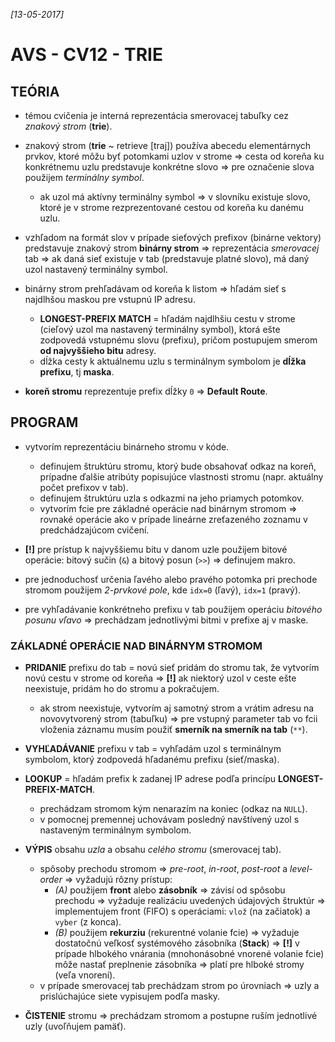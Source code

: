 _[13-05-2017]_

# AVS - CV12 - TRIE

## TEÓRIA

- témou cvičenia je interná reprezentácia smerovacej tabuľky cez _znakový strom_ (__trie__).
- znakový strom (**trie** ~ retrieve [traj]) používa abecedu elementárnych prvkov, ktoré môžu byť potomkami uzlov v strome => cesta od koreňa ku konkrétnemu uzlu predstavuje konkrétne slovo => pre označenie slova použijem _terminálny symbol_.
    + ak uzol má aktívny terminálny symbol => v slovníku existuje slovo, ktoré je v strome rezprezentované cestou od koreňa ku danému uzlu.

- vzhľadom na formát slov v prípade sieťových prefixov (binárne vektory) predstavuje znakový strom __binárny strom__ => reprezentácia _smerovacej_ tab => ak daná sieť existuje v tab (predstavuje platné slovo), má daný uzol nastavený terminálny symbol.
- binárny strom prehľadávam od koreňa k listom => hľadám sieť s najdlhšou maskou pre vstupnú IP adresu.
    + __LONGEST-PREFIX MATCH__ = hľadám najdlhšiu cestu v strome (cieľový uzol ma nastavený terminálny symbol), ktorá ešte zodpovedá vstupnému slovu (prefixu), pričom postupujem smerom __od najvyššieho bitu__ adresy.
    + dĺžka cesty k aktuálnemu uzlu s terminálnym symbolom je __dĺžka prefixu__, tj __maska__.
- __koreň stromu__ reprezentuje prefix dĺžky `0` => __Default Route__.

## PROGRAM

- vytvorím reprezentáciu binárneho stromu v kóde.
    + definujem štruktúru stromu, ktorý bude obsahovať odkaz na koreň, prípadne ďalšie atribúty popisujúce vlastnosti stromu (napr. aktuálny počet prefixov v tab).
    + definujem štruktúru uzla s odkazmi na jeho priamych potomkov.
    + vytvorím fcie pre základné operácie nad binárnym stromom => rovnaké operácie ako v prípade lineárne zreťazeného zoznamu v predchádzajúcom cvičení.

- __[!]__ pre prístup k najvyššiemu bitu v danom uzle použijem bitové operácie: bitový sučin (`&`) a bitový posun (`>>`) => definujem makro.
- pre jednoduchosť určenia ľavého alebo pravého potomka pri prechode stromom použijem _2-prvkové pole_, kde `idx=0` (ľavý), `idx=1` (pravý).

- pre vyhľadávanie konkrétneho prefixu v tab použijem operáciu _bitového posunu vľavo_ => prechádzam jednotlivými bitmi v prefixe aj v maske.

### ZÁKLADNÉ OPERÁCIE NAD BINÁRNYM STROMOM

- __PRIDANIE__ prefixu do tab = novú sieť pridám do stromu tak, že vytvorím novú cestu v strome od koreňa => __[!]__ ak niektorý uzol v ceste ešte neexistuje, pridám ho do stromu a pokračujem.
    + ak strom neexistuje, vytvorím aj samotný strom a vrátim adresu na novovytvorený strom (tabuľku) => pre vstupný parameter tab vo fcii vloženia záznamu musím použiť __smerník na smerník na tab__ (`**`).

- __VYHĽADÁVANIE__ prefixu v tab = vyhľadám uzol s terminálnym symbolom, ktorý zodpovedá hľadanému prefixu (sieť/maska).

- __LOOKUP__ = hľadám prefix k zadanej IP adrese podľa princípu __LONGEST-PREFIX-MATCH__.
    + prechádzam stromom kým nenarazím na koniec (odkaz na `NULL`).
    + v pomocnej premennej uchovávam posledný navštívený uzol s nastaveným terminálnym symbolom.

- __VÝPIS__ obsahu _uzla_ a obsahu _celého stromu_ (smerovacej tab).
    + spôsoby prechodu stromom => _pre-root_, _in-root_, _post-root_ a _level-order_ => vyžadujú rôzny prístup:
        * _(A)_ použijem __front__ alebo __zásobník__ => závisí od spôsobu prechodu => vyžaduje realizáciu uvedených údajových štruktúr => implementujem front (FIFO) s operáciami: `vlož` (na začiatok) a `vyber` (z konca).
        * _(B)_ použijem __rekurziu__ (rekurentné volanie fcie) => vyžaduje dostatočnú veľkosť systémového zásobníka (__Stack__) => __[!]__ v prípade hlbokého vnárania (mnohonásobné vnorené volanie fcie) môže nastať preplnenie zásobníka => platí pre hlboké stromy (veľa vnorení).
    + v prípade smerovacej tab prechádzam strom po úrovniach => uzly a prislúchajúce siete vypisujem podľa masky.

- __ČISTENIE__ stromu => prechádzam stromom a postupne ruším jednotlivé uzly (uvoľňujem pamäť).
